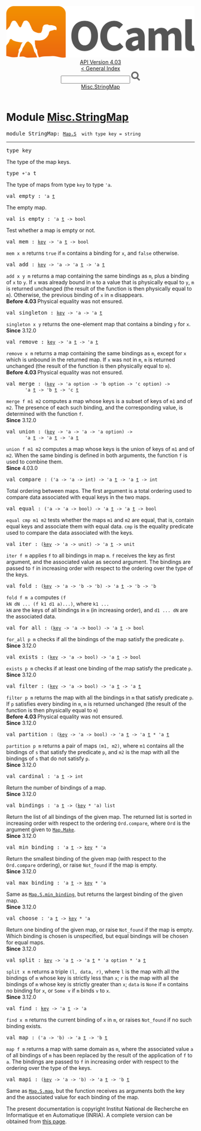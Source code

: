 <!-- ((! set title API !)) ((! set documentation !)) ((! set api !)) ((! set nobreadcrumb !)) -->
<div class="api"><header><nav class="toc brand"><a class="brand" href="https://ocaml.org/"><img src="colour-logo-gray.svg" class="svg" alt="OCaml"></a></nav><nav class="toc"><div class="toc_version"><a href="/docs" id="version-select">API Version 4.03</a></div><a href="index.html">&lt; General Index</a><div class="api_search"><input type="text" name="apisearch" id="api_search" oninput="mySearch(false);" onkeypress="this.oninput();" onclick="this.oninput();" onpaste="this.oninput();">
<img src="search_icon.svg" alt="Search" class="svg" onclick="mySearch(false)"></div>
<div id="search_results"></div><div class="toc_title"><a href="#top">Misc.StringMap</a></div><ul></ul></nav></header>

<h1>Module <a href="type_Misc.StringMap.html">Misc.StringMap</a></h1>

<pre><span class="keyword">module</span> StringMap: <code class="type"><a href="Map.S.html">Map.S</a></code><code class="type">  with type key = string</code></pre><hr width="100%">

<pre><span id="TYPEkey"><span class="keyword">type</span> <code class="type"></code>key</span> </pre>
<div class="info ">
The type of the map keys.<br>
</div>


<pre><span id="TYPEt"><span class="keyword">type</span> <code class="type">+'a</code> t</span> </pre>
<div class="info ">
The type of maps from type <code class="code">key</code> to type <code class="code"><span class="keywordsign">'</span>a</code>.<br>
</div>


<pre><span id="VALempty"><span class="keyword">val</span> empty</span> : <code class="type">'a <a href="Map.S.html#TYPEt">t</a></code></pre><div class="info ">
The empty map.<br>
</div>

<pre><span id="VALis_empty"><span class="keyword">val</span> is_empty</span> : <code class="type">'a <a href="Map.S.html#TYPEt">t</a> -&gt; bool</code></pre><div class="info ">
Test whether a map is empty or not.<br>
</div>

<pre><span id="VALmem"><span class="keyword">val</span> mem</span> : <code class="type"><a href="Map.S.html#TYPEkey">key</a> -&gt; 'a <a href="Map.S.html#TYPEt">t</a> -&gt; bool</code></pre><div class="info ">
<code class="code">mem x m</code> returns <code class="code"><span class="keyword">true</span></code> if <code class="code">m</code> contains a binding for <code class="code">x</code>,
       and <code class="code"><span class="keyword">false</span></code> otherwise.<br>
</div>

<pre><span id="VALadd"><span class="keyword">val</span> add</span> : <code class="type"><a href="Map.S.html#TYPEkey">key</a> -&gt; 'a -&gt; 'a <a href="Map.S.html#TYPEt">t</a> -&gt; 'a <a href="Map.S.html#TYPEt">t</a></code></pre><div class="info ">
<code class="code">add x y m</code> returns a map containing the same bindings as
       <code class="code">m</code>, plus a binding of <code class="code">x</code> to <code class="code">y</code>. If <code class="code">x</code> was already bound
       in <code class="code">m</code> to a value that is physically equal to <code class="code">y</code>,
       <code class="code">m</code> is returned unchanged (the result of the function is
       then physically equal to <code class="code">m</code>). Otherwise, the previous binding
       of <code class="code">x</code> in <code class="code">m</code> disappears.<br>
<b>Before 4.03 </b> Physical equality was not ensured.<br>
</div>

<pre><span id="VALsingleton"><span class="keyword">val</span> singleton</span> : <code class="type"><a href="Map.S.html#TYPEkey">key</a> -&gt; 'a -&gt; 'a <a href="Map.S.html#TYPEt">t</a></code></pre><div class="info ">
<code class="code">singleton x y</code> returns the one-element map that contains a binding <code class="code">y</code>
        for <code class="code">x</code>.<br>
<b>Since</b> 3.12.0<br>
</div>

<pre><span id="VALremove"><span class="keyword">val</span> remove</span> : <code class="type"><a href="Map.S.html#TYPEkey">key</a> -&gt; 'a <a href="Map.S.html#TYPEt">t</a> -&gt; 'a <a href="Map.S.html#TYPEt">t</a></code></pre><div class="info ">
<code class="code">remove x m</code> returns a map containing the same bindings as
       <code class="code">m</code>, except for <code class="code">x</code> which is unbound in the returned map.
       If <code class="code">x</code> was not in <code class="code">m</code>, <code class="code">m</code> is returned unchanged
       (the result of the function is then physically equal to <code class="code">m</code>).<br>
<b>Before 4.03 </b> Physical equality was not ensured.<br>
</div>

<pre><span id="VALmerge"><span class="keyword">val</span> merge</span> : <code class="type">(<a href="Map.S.html#TYPEkey">key</a> -&gt; 'a option -&gt; 'b option -&gt; 'c option) -&gt;<br>       'a <a href="Map.S.html#TYPEt">t</a> -&gt; 'b <a href="Map.S.html#TYPEt">t</a> -&gt; 'c <a href="Map.S.html#TYPEt">t</a></code></pre><div class="info ">
<code class="code">merge f m1 m2</code> computes a map whose keys is a subset of keys of <code class="code">m1</code>
        and of <code class="code">m2</code>. The presence of each such binding, and the corresponding
        value, is determined with the function <code class="code">f</code>.<br>
<b>Since</b> 3.12.0<br>
</div>

<pre><span id="VALunion"><span class="keyword">val</span> union</span> : <code class="type">(<a href="Map.S.html#TYPEkey">key</a> -&gt; 'a -&gt; 'a -&gt; 'a option) -&gt;<br>       'a <a href="Map.S.html#TYPEt">t</a> -&gt; 'a <a href="Map.S.html#TYPEt">t</a> -&gt; 'a <a href="Map.S.html#TYPEt">t</a></code></pre><div class="info ">
<code class="code">union f m1 m2</code> computes a map whose keys is the union of keys
        of <code class="code">m1</code> and of <code class="code">m2</code>.  When the same binding is defined in both
        arguments, the function <code class="code">f</code> is used to combine them.<br>
<b>Since</b> 4.03.0<br>
</div>

<pre><span id="VALcompare"><span class="keyword">val</span> compare</span> : <code class="type">('a -&gt; 'a -&gt; int) -&gt; 'a <a href="Map.S.html#TYPEt">t</a> -&gt; 'a <a href="Map.S.html#TYPEt">t</a> -&gt; int</code></pre><div class="info ">
Total ordering between maps.  The first argument is a total ordering
        used to compare data associated with equal keys in the two maps.<br>
</div>

<pre><span id="VALequal"><span class="keyword">val</span> equal</span> : <code class="type">('a -&gt; 'a -&gt; bool) -&gt; 'a <a href="Map.S.html#TYPEt">t</a> -&gt; 'a <a href="Map.S.html#TYPEt">t</a> -&gt; bool</code></pre><div class="info ">
<code class="code">equal cmp m1 m2</code> tests whether the maps <code class="code">m1</code> and <code class="code">m2</code> are
       equal, that is, contain equal keys and associate them with
       equal data.  <code class="code">cmp</code> is the equality predicate used to compare
       the data associated with the keys.<br>
</div>

<pre><span id="VALiter"><span class="keyword">val</span> iter</span> : <code class="type">(<a href="Map.S.html#TYPEkey">key</a> -&gt; 'a -&gt; unit) -&gt; 'a <a href="Map.S.html#TYPEt">t</a> -&gt; unit</code></pre><div class="info ">
<code class="code">iter f m</code> applies <code class="code">f</code> to all bindings in map <code class="code">m</code>.
       <code class="code">f</code> receives the key as first argument, and the associated value
       as second argument.  The bindings are passed to <code class="code">f</code> in increasing
       order with respect to the ordering over the type of the keys.<br>
</div>

<pre><span id="VALfold"><span class="keyword">val</span> fold</span> : <code class="type">(<a href="Map.S.html#TYPEkey">key</a> -&gt; 'a -&gt; 'b -&gt; 'b) -&gt; 'a <a href="Map.S.html#TYPEt">t</a> -&gt; 'b -&gt; 'b</code></pre><div class="info ">
<code class="code">fold f m a</code> computes <code class="code">(f kN dN ... (f k1 d1 a)...)</code>,
       where <code class="code">k1 ... kN</code> are the keys of all bindings in <code class="code">m</code>
       (in increasing order), and <code class="code">d1 ... dN</code> are the associated data.<br>
</div>

<pre><span id="VALfor_all"><span class="keyword">val</span> for_all</span> : <code class="type">(<a href="Map.S.html#TYPEkey">key</a> -&gt; 'a -&gt; bool) -&gt; 'a <a href="Map.S.html#TYPEt">t</a> -&gt; bool</code></pre><div class="info ">
<code class="code">for_all p m</code> checks if all the bindings of the map
        satisfy the predicate <code class="code">p</code>.<br>
<b>Since</b> 3.12.0<br>
</div>

<pre><span id="VALexists"><span class="keyword">val</span> exists</span> : <code class="type">(<a href="Map.S.html#TYPEkey">key</a> -&gt; 'a -&gt; bool) -&gt; 'a <a href="Map.S.html#TYPEt">t</a> -&gt; bool</code></pre><div class="info ">
<code class="code">exists p m</code> checks if at least one binding of the map
        satisfy the predicate <code class="code">p</code>.<br>
<b>Since</b> 3.12.0<br>
</div>

<pre><span id="VALfilter"><span class="keyword">val</span> filter</span> : <code class="type">(<a href="Map.S.html#TYPEkey">key</a> -&gt; 'a -&gt; bool) -&gt; 'a <a href="Map.S.html#TYPEt">t</a> -&gt; 'a <a href="Map.S.html#TYPEt">t</a></code></pre><div class="info ">
<code class="code">filter p m</code> returns the map with all the bindings in <code class="code">m</code>
        that satisfy predicate <code class="code">p</code>. If <code class="code">p</code> satisfies every binding in <code class="code">m</code>,
        <code class="code">m</code> is returned unchanged (the result of the function is then
        physically equal to <code class="code">m</code>)<br>
<b>Before 4.03 </b> Physical equality was not ensured.<br>
<b>Since</b> 3.12.0<br>
</div>

<pre><span id="VALpartition"><span class="keyword">val</span> partition</span> : <code class="type">(<a href="Map.S.html#TYPEkey">key</a> -&gt; 'a -&gt; bool) -&gt; 'a <a href="Map.S.html#TYPEt">t</a> -&gt; 'a <a href="Map.S.html#TYPEt">t</a> * 'a <a href="Map.S.html#TYPEt">t</a></code></pre><div class="info ">
<code class="code">partition p m</code> returns a pair of maps <code class="code">(m1, m2)</code>, where
        <code class="code">m1</code> contains all the bindings of <code class="code">s</code> that satisfy the
        predicate <code class="code">p</code>, and <code class="code">m2</code> is the map with all the bindings of
        <code class="code">s</code> that do not satisfy <code class="code">p</code>.<br>
<b>Since</b> 3.12.0<br>
</div>

<pre><span id="VALcardinal"><span class="keyword">val</span> cardinal</span> : <code class="type">'a <a href="Map.S.html#TYPEt">t</a> -&gt; int</code></pre><div class="info ">
Return the number of bindings of a map.<br>
<b>Since</b> 3.12.0<br>
</div>

<pre><span id="VALbindings"><span class="keyword">val</span> bindings</span> : <code class="type">'a <a href="Map.S.html#TYPEt">t</a> -&gt; (<a href="Map.S.html#TYPEkey">key</a> * 'a) list</code></pre><div class="info ">
Return the list of all bindings of the given map.
       The returned list is sorted in increasing order with respect
       to the ordering <code class="code"><span class="constructor">Ord</span>.compare</code>, where <code class="code"><span class="constructor">Ord</span></code> is the argument
       given to <a href="Map.Make.html"><code class="code"><span class="constructor">Map</span>.<span class="constructor">Make</span></code></a>.<br>
<b>Since</b> 3.12.0<br>
</div>

<pre><span id="VALmin_binding"><span class="keyword">val</span> min_binding</span> : <code class="type">'a <a href="Map.S.html#TYPEt">t</a> -&gt; <a href="Map.S.html#TYPEkey">key</a> * 'a</code></pre><div class="info ">
Return the smallest binding of the given map
       (with respect to the <code class="code"><span class="constructor">Ord</span>.compare</code> ordering), or raise
       <code class="code"><span class="constructor">Not_found</span></code> if the map is empty.<br>
<b>Since</b> 3.12.0<br>
</div>

<pre><span id="VALmax_binding"><span class="keyword">val</span> max_binding</span> : <code class="type">'a <a href="Map.S.html#TYPEt">t</a> -&gt; <a href="Map.S.html#TYPEkey">key</a> * 'a</code></pre><div class="info ">
Same as <a href="Map.S.html#VALmin_binding"><code class="code"><span class="constructor">Map</span>.<span class="constructor">S</span>.min_binding</code></a>, but returns the largest binding
        of the given map.<br>
<b>Since</b> 3.12.0<br>
</div>

<pre><span id="VALchoose"><span class="keyword">val</span> choose</span> : <code class="type">'a <a href="Map.S.html#TYPEt">t</a> -&gt; <a href="Map.S.html#TYPEkey">key</a> * 'a</code></pre><div class="info ">
Return one binding of the given map, or raise <code class="code"><span class="constructor">Not_found</span></code> if
       the map is empty. Which binding is chosen is unspecified,
       but equal bindings will be chosen for equal maps.<br>
<b>Since</b> 3.12.0<br>
</div>

<pre><span id="VALsplit"><span class="keyword">val</span> split</span> : <code class="type"><a href="Map.S.html#TYPEkey">key</a> -&gt; 'a <a href="Map.S.html#TYPEt">t</a> -&gt; 'a <a href="Map.S.html#TYPEt">t</a> * 'a option * 'a <a href="Map.S.html#TYPEt">t</a></code></pre><div class="info ">
<code class="code">split x m</code> returns a triple <code class="code">(l, data, r)</code>, where
          <code class="code">l</code> is the map with all the bindings of <code class="code">m</code> whose key
        is strictly less than <code class="code">x</code>;
          <code class="code">r</code> is the map with all the bindings of <code class="code">m</code> whose key
        is strictly greater than <code class="code">x</code>;
          <code class="code">data</code> is <code class="code"><span class="constructor">None</span></code> if <code class="code">m</code> contains no binding for <code class="code">x</code>,
          or <code class="code"><span class="constructor">Some</span> v</code> if <code class="code">m</code> binds <code class="code">v</code> to <code class="code">x</code>.<br>
<b>Since</b> 3.12.0<br>
</div>

<pre><span id="VALfind"><span class="keyword">val</span> find</span> : <code class="type"><a href="Map.S.html#TYPEkey">key</a> -&gt; 'a <a href="Map.S.html#TYPEt">t</a> -&gt; 'a</code></pre><div class="info ">
<code class="code">find x m</code> returns the current binding of <code class="code">x</code> in <code class="code">m</code>,
       or raises <code class="code"><span class="constructor">Not_found</span></code> if no such binding exists.<br>
</div>

<pre><span id="VALmap"><span class="keyword">val</span> map</span> : <code class="type">('a -&gt; 'b) -&gt; 'a <a href="Map.S.html#TYPEt">t</a> -&gt; 'b <a href="Map.S.html#TYPEt">t</a></code></pre><div class="info ">
<code class="code">map f m</code> returns a map with same domain as <code class="code">m</code>, where the
       associated value <code class="code">a</code> of all bindings of <code class="code">m</code> has been
       replaced by the result of the application of <code class="code">f</code> to <code class="code">a</code>.
       The bindings are passed to <code class="code">f</code> in increasing order
       with respect to the ordering over the type of the keys.<br>
</div>

<pre><span id="VALmapi"><span class="keyword">val</span> mapi</span> : <code class="type">(<a href="Map.S.html#TYPEkey">key</a> -&gt; 'a -&gt; 'b) -&gt; 'a <a href="Map.S.html#TYPEt">t</a> -&gt; 'b <a href="Map.S.html#TYPEt">t</a></code></pre><div class="info ">
Same as <a href="Map.S.html#VALmap"><code class="code"><span class="constructor">Map</span>.<span class="constructor">S</span>.map</code></a>, but the function receives as arguments both the
       key and the associated value for each binding of the map.<br>
</div>
<div class="copyright">The present documentation is copyright Institut National de Recherche en Informatique et en Automatique (INRIA). A complete version can be obtained from <a href="http://caml.inria.fr/pub/docs/manual-ocaml/">this page</a>.</div></div>